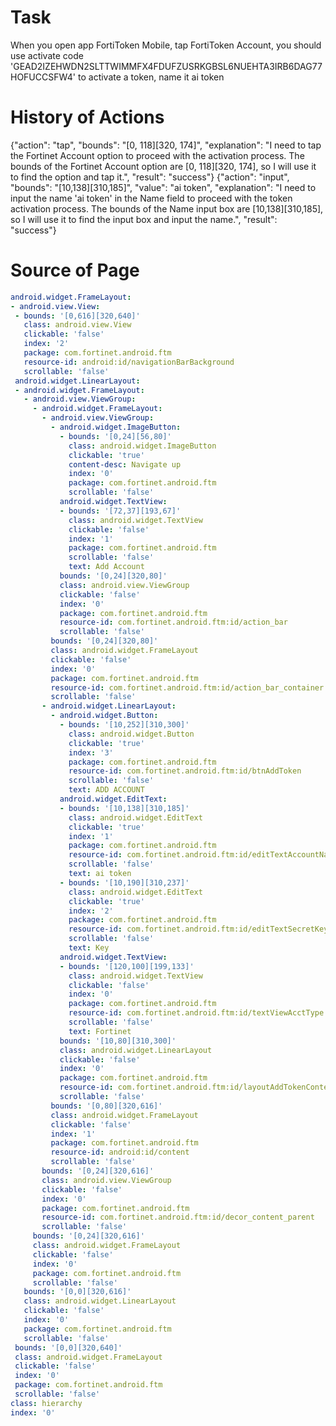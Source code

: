 # Task 
 When you open app FortiToken Mobile, tap FortiToken Account, you should use activate code 'GEAD2IZEHWDN2SLTTWIMMFX4FDUFZUSRKGBSL6NUEHTA3IRB6DAG77HOFUCCSFW4' to activate a token, name it ai token
# History of Actions 
 {"action": "tap", "bounds": "[0, 118][320, 174]", "explanation": "I need to tap the Fortinet Account option to proceed with the activation process. The bounds of the Fortinet Account option are [0, 118][320, 174], so I will use it to find the option and tap it.", "result": "success"}
{"action": "input", "bounds": "[10,138][310,185]", "value": "ai token", "explanation": "I need to input the name 'ai token' in the Name field to proceed with the token activation process. The bounds of the Name input box are [10,138][310,185], so I will use it to find the input box and input the name.", "result": "success"}
# Source of Page 
 ```yaml
 android.widget.FrameLayout:
- android.view.View:
  - bounds: '[0,616][320,640]'
    class: android.view.View
    clickable: 'false'
    index: '2'
    package: com.fortinet.android.ftm
    resource-id: android:id/navigationBarBackground
    scrollable: 'false'
  android.widget.LinearLayout:
  - android.widget.FrameLayout:
    - android.view.ViewGroup:
      - android.widget.FrameLayout:
        - android.view.ViewGroup:
          - android.widget.ImageButton:
            - bounds: '[0,24][56,80]'
              class: android.widget.ImageButton
              clickable: 'true'
              content-desc: Navigate up
              index: '0'
              package: com.fortinet.android.ftm
              scrollable: 'false'
            android.widget.TextView:
            - bounds: '[72,37][193,67]'
              class: android.widget.TextView
              clickable: 'false'
              index: '1'
              package: com.fortinet.android.ftm
              scrollable: 'false'
              text: Add Account
            bounds: '[0,24][320,80]'
            class: android.view.ViewGroup
            clickable: 'false'
            index: '0'
            package: com.fortinet.android.ftm
            resource-id: com.fortinet.android.ftm:id/action_bar
            scrollable: 'false'
          bounds: '[0,24][320,80]'
          class: android.widget.FrameLayout
          clickable: 'false'
          index: '0'
          package: com.fortinet.android.ftm
          resource-id: com.fortinet.android.ftm:id/action_bar_container
          scrollable: 'false'
        - android.widget.LinearLayout:
          - android.widget.Button:
            - bounds: '[10,252][310,300]'
              class: android.widget.Button
              clickable: 'true'
              index: '3'
              package: com.fortinet.android.ftm
              resource-id: com.fortinet.android.ftm:id/btnAddToken
              scrollable: 'false'
              text: ADD ACCOUNT
            android.widget.EditText:
            - bounds: '[10,138][310,185]'
              class: android.widget.EditText
              clickable: 'true'
              index: '1'
              package: com.fortinet.android.ftm
              resource-id: com.fortinet.android.ftm:id/editTextAccountName
              scrollable: 'false'
              text: ai token
            - bounds: '[10,190][310,237]'
              class: android.widget.EditText
              clickable: 'true'
              index: '2'
              package: com.fortinet.android.ftm
              resource-id: com.fortinet.android.ftm:id/editTextSecretKey
              scrollable: 'false'
              text: Key
            android.widget.TextView:
            - bounds: '[120,100][199,133]'
              class: android.widget.TextView
              clickable: 'false'
              index: '0'
              package: com.fortinet.android.ftm
              resource-id: com.fortinet.android.ftm:id/textViewAcctType
              scrollable: 'false'
              text: Fortinet
            bounds: '[10,80][310,300]'
            class: android.widget.LinearLayout
            clickable: 'false'
            index: '0'
            package: com.fortinet.android.ftm
            resource-id: com.fortinet.android.ftm:id/layoutAddTokenContent
            scrollable: 'false'
          bounds: '[0,80][320,616]'
          class: android.widget.FrameLayout
          clickable: 'false'
          index: '1'
          package: com.fortinet.android.ftm
          resource-id: android:id/content
          scrollable: 'false'
        bounds: '[0,24][320,616]'
        class: android.view.ViewGroup
        clickable: 'false'
        index: '0'
        package: com.fortinet.android.ftm
        resource-id: com.fortinet.android.ftm:id/decor_content_parent
        scrollable: 'false'
      bounds: '[0,24][320,616]'
      class: android.widget.FrameLayout
      clickable: 'false'
      index: '0'
      package: com.fortinet.android.ftm
      scrollable: 'false'
    bounds: '[0,0][320,616]'
    class: android.widget.LinearLayout
    clickable: 'false'
    index: '0'
    package: com.fortinet.android.ftm
    scrollable: 'false'
  bounds: '[0,0][320,640]'
  class: android.widget.FrameLayout
  clickable: 'false'
  index: '0'
  package: com.fortinet.android.ftm
  scrollable: 'false'
class: hierarchy
index: '0'
 
```